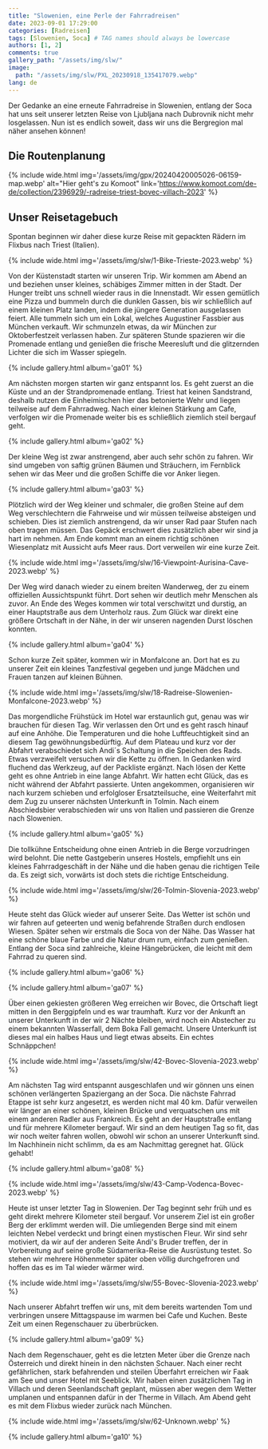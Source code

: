 ```yaml
---
title: "Slowenien, eine Perle der Fahrradreisen"
date: 2023-09-01 17:29:00
categories: [Radreisen]
tags: [Slowenien, Soca] # TAG names should always be lowercase
authors: [1, 2]
comments: true
gallery_path: "/assets/img/slw/"
image:
  path: "/assets/img/slw/PXL_20230918_135417079.webp"
lang: de
---
```


Der Gedanke an eine erneute Fahrradreise in Slowenien, entlang der Soca hat uns seit unserer letzten Reise von Ljubljana nach Dubrovnik nicht mehr losgelassen. Nun ist es endlich soweit, dass wir uns die Bergregion mal näher ansehen können!

## Die Routenplanung

{% include wide.html img='/assets/img/gpx/20240420005026-06159-map.webp' alt="Hier geht's zu Komoot" link='https://www.komoot.com/de-de/collection/2396929/-radreise-triest-bovec-villach-2023' %}

## Unser Reisetagebuch

Spontan beginnen wir daher diese kurze Reise mit gepackten Rädern im Flixbus nach Triest (Italien).

{% include wide.html img='/assets/img/slw/1-Bike-Trieste-2023.webp' %}

Von der Küstenstadt starten wir unseren Trip. Wir kommen am Abend an und beziehen unser kleines, schäbiges Zimmer mitten in der Stadt. Der Hunger treibt uns schnell wieder raus in die Innenstadt. Wir essen gemütlich eine Pizza und bummeln durch die dunklen Gassen, bis wir schließlich auf einem kleinen Platz landen, indem die jüngere Generation ausgelassen feiert. Alle tummeln sich um ein Lokal, welches Augustiner Fassbier aus München verkauft. Wir schmunzeln etwas, da wir München zur Oktoberfestzeit verlassen haben. Zur späteren Stunde spazieren wir die Promenade entlang und genießen die frische Meeresluft und die glitzernden Lichter die sich im Wasser spiegeln.

{% include gallery.html album='ga01' %}

Am nächsten morgen starten wir ganz entspannt los. Es geht zuerst an die Küste und an der Strandpromenade entlang. Triest hat keinen Sandstrand, deshalb nutzen die Einheimischen hier das betonierte Wehr und liegen teilweise auf dem Fahrradweg. Nach einer kleinen Stärkung am Cafe, verfolgen wir die Promenade weiter bis es schließlich ziemlich steil bergauf geht.

{% include gallery.html album='ga02' %}

Der kleine Weg ist zwar anstrengend, aber auch sehr schön zu fahren. Wir sind umgeben von saftig grünen Bäumen und Sträuchern, im Fernblick sehen wir das Meer und die großen Schiffe die vor Anker liegen.

{% include gallery.html album='ga03' %}

Plötzlich wird der Weg kleiner und schmaler, die großen Steine auf dem Weg verschlechtern die Fahrweise und wir müssen teilweise absteigen und schieben. Dies ist ziemlich anstrengend, da wir unser Rad paar Stufen nach oben tragen müssen. Das Gepäck erschwert dies zusätzlich aber wir sind ja hart im nehmen. Am Ende kommt man an einem richtig schönen Wiesenplatz mit Aussicht aufs Meer raus. Dort verweilen wir eine kurze Zeit.

{% include wide.html img='/assets/img/slw/16-Viewpoint-Aurisina-Cave-2023.webp' %}

Der Weg wird danach wieder zu einem breiten Wanderweg, der zu einem offiziellen Aussichtspunkt führt. Dort sehen wir deutlich mehr Menschen als zuvor. An Ende des Weges kommen wir total verschwitzt und durstig, an einer Hauptstraße aus dem Unterholz raus. Zum Glück war direkt eine größere Ortschaft in der Nähe, in der wir unseren nagenden Durst löschen konnten.

{% include gallery.html album='ga04' %}

Schon kurze Zeit später, kommen wir in Monfalcone an. Dort hat es zu unserer Zeit ein kleines Tanzfestival gegeben und junge Mädchen und Frauen tanzen auf kleinen Bühnen.

{% include wide.html img='/assets/img/slw/18-Radreise-Slowenien-Monfalcone-2023.webp' %}

Das morgendliche Frühstück im Hotel war erstaunlich gut, genau was wir brauchen für diesen Tag. Wir verlassen den Ort und es geht rasch hinauf auf eine Anhöhe. Die Temperaturen und die hohe Luftfeuchtigkeit sind an diesem Tag gewöhnungsbedürftig. Auf dem Plateau und kurz vor der Abfahrt verabschiedet sich Andi´s Schaltung in die Speichen des Rads. Etwas verzweifelt versuchen wir die Kette zu öffnen. In Gedanken wird fluchend das Werkzeug, auf der Packliste ergänzt. Nach lösen der Kette geht es ohne Antrieb in eine lange Abfahrt. Wir hatten echt Glück, das es nicht während der Abfahrt passierte. Unten angekommen, organisieren wir nach kurzem schieben und erfolgloser Ersatzteilsuche, eine Weiterfahrt mit dem Zug zu unserer nächsten Unterkunft in Tolmin. Nach einem Abschiedsbier verabschieden wir uns von Italien und passieren die Grenze nach Slowenien.

{% include gallery.html album='ga05' %}

Die tollkühne Entscheidung ohne einen Antrieb in die Berge vorzudringen wird belohnt. Die nette Gastgeberin unseres Hostels, empfiehlt uns ein kleines Fahrradgeschäft in der Nähe und die haben genau die richtigen Teile da. Es zeigt sich, vorwärts ist doch stets die richtige Entscheidung.

{% include wide.html img='/assets/img/slw/26-Tolmin-Slovenia-2023.webp' %}

Heute steht das Glück wieder auf unserer Seite. Das Wetter ist schön und wir fahren auf geteerten und wenig befahrende Straßen durch endlosen Wiesen. Später sehen wir erstmals die Soca von der Nähe. Das Wasser hat eine schöne blaue Farbe und die Natur drum rum, einfach zum genießen. Entlang der Soca sind zahlreiche, kleine Hängebrücken, die leicht mit dem Fahrrad zu queren sind.

{% include gallery.html album='ga06' %}

{% include gallery.html album='ga07' %}

Über einen gekiesten größeren Weg erreichen wir Bovec, die Ortschaft liegt mitten in den Berggipfeln und es war traumhaft. Kurz vor der Ankunft an unserer Unterkunft in der wir 2 Nächte bleiben, wird noch ein Abstecher zu einem bekannten Wasserfall, dem Boka Fall gemacht. Unsere Unterkunft ist dieses mal ein halbes Haus und liegt etwas abseits. Ein echtes Schnäppchen!

{% include wide.html img='/assets/img/slw/42-Bovec-Slovenia-2023.webp' %}

Am nächsten Tag wird entspannt ausgeschlafen und wir gönnen uns einen schönen verlängerten Spaziergang an der Soca. Die nächste Fahrrad Etappe ist sehr kurz angesetzt, es werden nicht mal 40 km. Dafür verweilen wir länger an einer schönen, kleinen Brücke und verquatschen uns mit einem anderen Radler aus Frankreich. Es geht an der Hauptstraße entlang und für mehrere Kilometer bergauf. Wir sind an dem heutigen Tag so fit, das wir noch weiter fahren wollen, obwohl wir schon an unserer Unterkunft sind. Im Nachhinein nicht schlimm, da es am Nachmittag geregnet hat. Glück gehabt!

{% include gallery.html album='ga08' %}

{% include wide.html img='/assets/img/slw/43-Camp-Vodenca-Bovec-2023.webp' %}

Heute ist unser letzter Tag in Slowenien. Der Tag beginnt sehr früh und es geht direkt mehrere Kilometer steil bergauf. Vor unserem Ziel ist ein großer Berg der erklimmt werden will. Die umliegenden Berge sind mit einem leichten Nebel verdeckt und bringt einen mystischen Fleur. Wir sind sehr motiviert, da wir auf der anderen Seite Andi's Bruder treffen, der in Vorbereitung auf seine große Südamerika-Reise die Ausrüstung testet. So stehen wir mehrere Höhenmeter später oben völlig durchgefroren und hoffen das es im Tal wieder wärmer wird.

{% include wide.html img='/assets/img/slw/55-Bovec-Slovenia-2023.webp' %}

Nach unserer Abfahrt treffen wir uns, mit dem bereits wartenden Tom und verbringen unsere Mittagspause im warmen bei Cafe und Kuchen. Beste Zeit um einen Regenschauer zu überbrücken.

{% include gallery.html album='ga09' %}

Nach dem Regenschauer, geht es die letzten Meter über die Grenze nach Österreich und direkt hinein in den nächsten Schauer. Nach einer recht gefährlichen, stark befahrenden und steilen Überfahrt erreichen wir Faak am See und unser Hotel mit Seeblick. Wir haben einen zusätzlichen Tag in Villach und deren Seenlandschaft geplant, müssen aber wegen dem Wetter umplanen und entspannen dafür in der Therme in Villach. Am Abend geht es mit dem Flixbus wieder zurück nach München.

{% include wide.html img='/assets/img/slw/62-Unknown.webp' %}

{% include gallery.html album='ga10' %}
